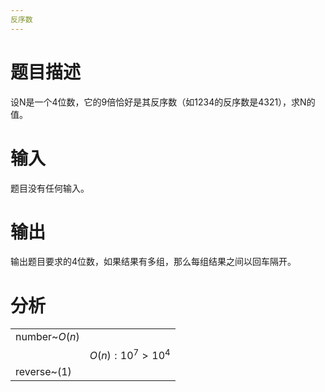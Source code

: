 ```yaml
---
反序数
---
```

# 题目描述
设N是一个4位数，它的9倍恰好是其反序数（如1234的反序数是4321），求N的值。
# 输入
题目没有任何输入。
# 输出
输出题目要求的4位数，如果结果有多组，那么每组结果之间以回车隔开。

# 分析
|||
---|---
number~$O(n)$|
||$O(n):10^7>10^4$
reverse~$(1)$|